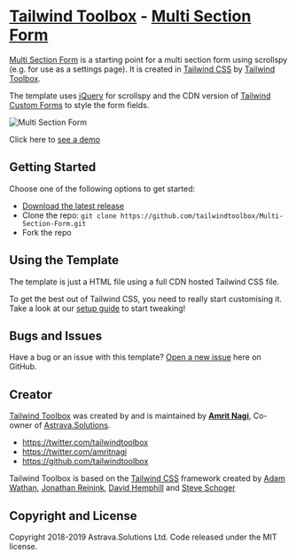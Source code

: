 # [Tailwind Toolbox](https://www.tailwindtoolbox.com/) - [Multi Section Form](https://www.tailwindtoolbox.com/templates/multi-section-form)

[Multi Section Form](https://www.tailwindtoolbox.com/templates/multi-section-form) is a starting point for a multi section form using scrollspy (e.g. for use as a settings page).  It is created in [Tailwind CSS](https://tailwindcss.com/) by [Tailwind Toolbox](https://www.tailwindtoolbox.com/).

The template uses [jQuery](https://jquery.com) for scrollspy and the CDN version of [Tailwind Custom Forms](https://github.com/tailwindcss/custom-forms) to style the form fields.

![Multi Section Form](https://www.tailwindtoolbox.com/templates/multi-section-form.png)

Click here to [see a demo](https://www.tailwindtoolbox.com/templates/multi-section-form)

## Getting Started

Choose one of the following options to get started:
* [Download the latest release](https://github.com/tailwindtoolbox/Multi-Section-Form/archive/master.zip)
* Clone the repo: `git clone https://github.com/tailwindtoolbox/Multi-Section-Form.git`
* Fork the repo

## Using the Template

The template is just a HTML file using a full CDN hosted Tailwind CSS file.

To get the best out of Tailwind CSS, you need to really start customising it.
Take a look at our [setup guide](https://www.tailwindtoolbox.com/setup) to start tweaking!

## Bugs and Issues

Have a bug or an issue with this template? [Open a new issue](https://github.com/tailwindtoolbox/Multi-Section-Form/issues/new) here on GitHub.

## Creator

[Tailwind Toolbox](https://www.tailwindtoolbox.com/) was created by and is maintained by **[Amrit Nagi](https://amritnagi.info/)**, Co-owner of [Astrava.Solutions](https://astrava.solutions).

* https://twitter.com/tailwindtoolbox
* https://twitter.com/amritnagi
* https://github.com/tailwindtoolbox

Tailwind Toolbox is based on the [Tailwind CSS](https://www.tailwindcss.com/) framework created by [Adam Wathan](https://twitter.com/adamwathan), [Jonathan Reinink](https://twitter.com/reinink), [David Hemphill](https://twitter.com/davidhemphill) and [Steve Schoger](https://twitter.com/steveschoger)




## Copyright and License

Copyright 2018-2019 Astrava.Solutions Ltd. Code released under the MIT license.
